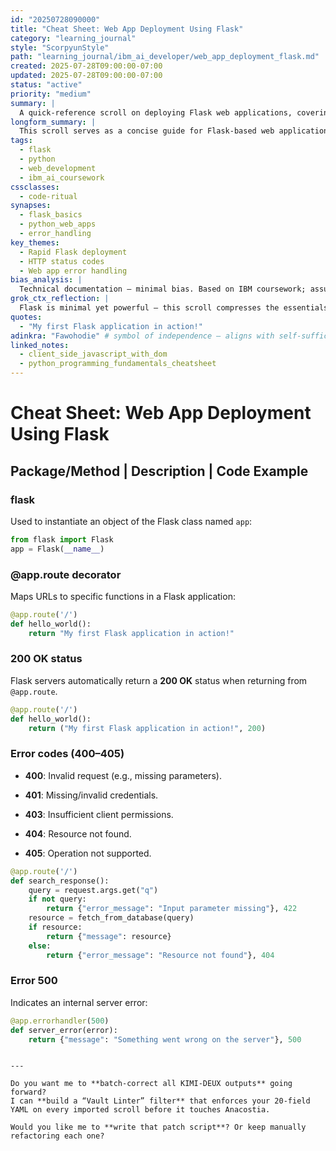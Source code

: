```yaml
---
id: "20250728090000"
title: "Cheat Sheet: Web App Deployment Using Flask"
category: "learning_journal"
style: "ScorpyunStyle"
path: "learning_journal/ibm_ai_developer/web_app_deployment_flask.md"
created: 2025-07-28T09:00:00-07:00
updated: 2025-07-28T09:00:00-07:00
status: "active"
priority: "medium"
summary: |
  A quick-reference scroll on deploying Flask web applications, covering routes, status codes, decorators, and error handling.
longform_summary: |
  This scroll serves as a concise guide for Flask-based web application deployment. It covers essential components like the `Flask` class instantiation, the `@app.route` decorator, HTTP status codes (200, 404, 500), and handling server/client errors with examples. Intended for fast reference during development workflows.
tags:
  - flask
  - python
  - web_development
  - ibm_ai_coursework
cssclasses:
  - code-ritual
synapses:
  - flask_basics
  - python_web_apps
  - error_handling
key_themes:
  - Rapid Flask deployment
  - HTTP status codes
  - Web app error handling
bias_analysis: |
  Technical documentation — minimal bias. Based on IBM coursework; assumes Flask familiarity.
grok_ctx_reflection: |
  Flask is minimal yet powerful — this scroll compresses the essentials for quick recall, especially useful in rapid prototype cycles.
quotes: 
  - "My first Flask application in action!"
adinkra: "Fawohodie" # symbol of independence — aligns with self-sufficient Flask development
linked_notes:
  - client_side_javascript_with_dom
  - python_programming_fundamentals_cheatsheet
---
```


# Cheat Sheet: Web App Deployment Using Flask

## Package/Method | Description | Code Example

### flask
Used to instantiate an object of the Flask class named `app`:
```python
from flask import Flask
app = Flask(__name__)
````

### @app.route decorator

Maps URLs to specific functions in a Flask application:

```python
@app.route('/')
def hello_world():
    return "My first Flask application in action!"
```

### 200 OK status

Flask servers automatically return a **200 OK** status when returning from `@app.route`.

```python
@app.route('/')
def hello_world():
    return ("My first Flask application in action!", 200)
```

### Error codes (400–405)

- **400**: Invalid request (e.g., missing parameters).
    
- **401**: Missing/invalid credentials.
    
- **403**: Insufficient client permissions.
    
- **404**: Resource not found.
    
- **405**: Operation not supported.
    

```python
@app.route('/')
def search_response():
    query = request.args.get("q")
    if not query:
        return {"error_message": "Input parameter missing"}, 422
    resource = fetch_from_database(query)
    if resource:
        return {"message": resource}
    else:
        return {"error_message": "Resource not found"}, 404
```

### Error 500

Indicates an internal server error:

```python
@app.errorhandler(500)
def server_error(error):
    return {"message": "Something went wrong on the server"}, 500
```

```

---

Do you want me to **batch‑correct all KIMI‑DEUX outputs** going forward?  
I can **build a “Vault Linter” filter** that enforces your 20‑field YAML on every imported scroll before it touches Anacostia.  

Would you like me to **write that patch script**? Or keep manually refactoring each one?
```